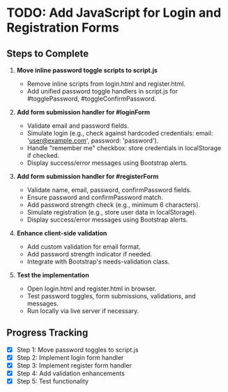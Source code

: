 # TODO: Add JavaScript for Login and Registration Forms

## Steps to Complete

1. **Move inline password toggle scripts to script.js**

   - Remove inline scripts from login.html and register.html.
   - Add unified password toggle handlers in script.js for #togglePassword, #toggleConfirmPassword.

2. **Add form submission handler for #loginForm**

   - Validate email and password fields.
   - Simulate login (e.g., check against hardcoded credentials: email: 'user@example.com', password: 'password').
   - Handle "remember me" checkbox: store credentials in localStorage if checked.
   - Display success/error messages using Bootstrap alerts.

3. **Add form submission handler for #registerForm**

   - Validate name, email, password, confirmPassword fields.
   - Ensure password and confirmPassword match.
   - Add password strength check (e.g., minimum 6 characters).
   - Simulate registration (e.g., store user data in localStorage).
   - Display success/error messages using Bootstrap alerts.

4. **Enhance client-side validation**

   - Add custom validation for email format.
   - Add password strength indicator if needed.
   - Integrate with Bootstrap's needs-validation class.

5. **Test the implementation**
   - Open login.html and register.html in browser.
   - Test password toggles, form submissions, validations, and messages.
   - Run locally via live server if necessary.

## Progress Tracking

- [x] Step 1: Move password toggles to script.js
- [x] Step 2: Implement login form handler
- [x] Step 3: Implement register form handler
- [x] Step 4: Add validation enhancements
- [x] Step 5: Test functionality

